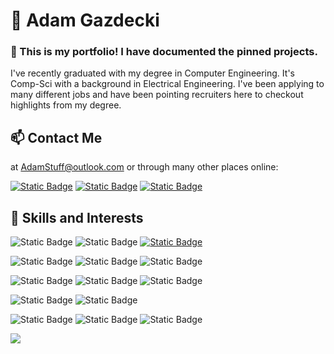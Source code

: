 # 👋 Adam Gazdecki
### 📁 This is my portfolio! I have documented the pinned projects.
I've recently graduated with my degree in Computer Engineering. It's Comp-Sci with a background in Electrical Engineering. I've been applying to many different jobs and have been pointing recruiters here to checkout highlights from my degree.
## 📫 Contact Me
at AdamStuff@outlook.com or through many other places online:

[![Static Badge](https://img.shields.io/badge/LinkedIn-%230A66C2?logo=LinkedIn)](https://www.linkedin.com/in/gazdecki/)  [![Static Badge](https://img.shields.io/badge/Discord-%235865F2?logo=discord)](@ZeHolyQofPower) [![Static Badge](https://img.shields.io/badge/Email-%230078D4?logo=Microsoft%20Outlook)](adamstuff@outlook.com)
## 💼 Skills and Interests
![Static Badge](https://img.shields.io/badge/linux-%23FCC624?logo=linux&logoColor=black)  ![Static Badge](https://img.shields.io/badge/Bash-%234EAA25?logo=gnubash&logoColor=white)  [![Static Badge](https://img.shields.io/badge/Steam%20Proton-%23000000?logo=steam&logoColor=white)](https://www.protondb.com/users/1904012549)

![Static Badge](https://img.shields.io/badge/Unity-%23FFFFFF?logo=unity&logoColor=black)  ![Static Badge](https://img.shields.io/badge/Gimp-%235C5543?logo=gimp)  ![Static Badge](https://img.shields.io/badge/blender-%23265787?logo=blender&logoColor=%23F5792A)

![Static Badge](https://img.shields.io/badge/C%2B%2B-%2300599C?logo=cplusplus)  ![Static Badge](https://img.shields.io/badge/C-%23A8B9CC?logo=c&logoColor=black)  ![Static Badge](https://img.shields.io/badge/Verilog-%23019733)

![Static Badge](https://img.shields.io/badge/raspberrypi-%23A22846?logo=raspberrypi)  ![Static Badge](https://img.shields.io/badge/arduino-%2300878F?logo=arduino)

![Static Badge](https://img.shields.io/badge/Octave-%230790C0?logo=octave&logoColor=orange)  ![Static Badge](https://img.shields.io/badge/Spice-%23900028?logo=ltspice) ![Static Badge](https://img.shields.io/badge/ROS-%2322314E?logo=ros)

![](https://github-readme-stats.vercel.app/api/top-langs/?username=ZeHolyQofPower&theme=transparent&hide_border=true&include_all_commits=true&count_private=true&layout=compact&hide=html&langs_count=10)
